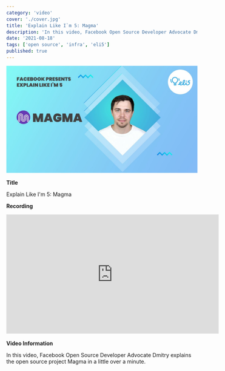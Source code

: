 ```yaml
---
category: 'video'
cover: './cover.jpg'
title: 'Explain Like I`m 5: Magma'
description: 'In this video, Facebook Open Source Developer Advocate Dmitry explains the open source Magma'
date: '2021-08-18'
tags: ['open source', 'infra', 'eli5']
published: true
---
```

![cover](./cover.jpg)

**Title**

Explain Like I'm 5: Magma

**Recording**

<iframe width="560" height="315" src="https://www.youtube.com/embed/Iv6t8mUMg8I" title="YouTube video player" frameborder="0" allow="accelerometer; autoplay; clipboard-write; encrypted-media; gyroscope; picture-in-picture" allowfullscreen></iframe>

<br>

**Video Information**

In this video, Facebook Open Source Developer Advocate Dmitry explains the open source project Magma in a little over a minute.